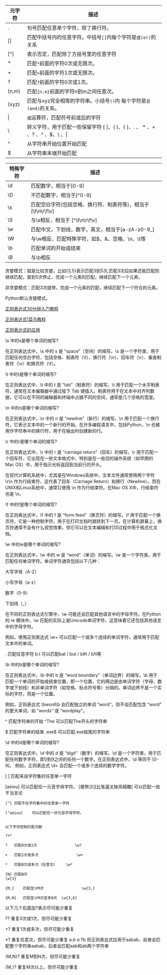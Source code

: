 |元字符|	描述|
|-----|----------|
|.|	句号匹配任意单个字符，除了换行符。|
|[]	|匹配中括号内的任意字符。中括号`[]`内每个字符是`或(or)`的关系| 
|[^]	|表示否定，匹配除了方括号里的任意字符|
|*	|匹配`*`前面的字符0次或无限次。|
|+|	匹配`+`前面的字符1次或无限次。|
|?	|匹配`?`前面的字符0次或1次。|
|{n,m}	|匹配`{n,m}`前面的字符n到m之间任意次。|
|(xyz)	|匹配与xyz完全相等的字符串。小括号`()`内 每个字符是`且(and)`的关系。|
|\||	`或`运算符，匹配符号前或后的字符|
|\	|转义字符，用于匹配一些保留字符 [ ]、( )、{ }、. 、 * 、+ 、? 、^ 、$、\ 、\||
|^|	从字符串开始位置开始匹配|
|$|	从字符串末端开始匹配|

|特殊字符|	描述|
|---|---|
|\d|	匹配数字，相当于[0-9]|
|\D|	不匹配数字，相当于[^0-9]|
|\s|	匹配空白字符(包括空格、换行符、制表符等)，相当于 [\t\n\r\f\v]|
|\S|	与\s相反，相当于 [^\t\n\r\f\v]|
|\w	|匹配中文，下划线，数字，英文，相当于[a-zA-z0-9_]|
|\W|	与\w相反，匹配特殊字符，如$、&、空格、\n、\t等|
|\b|	匹配单词的开始或结束|
|\B|	与\b相反|

贪婪模式：就是比较贪婪。比如{3,5}表示匹配3到5次,匹配3次后如果还能匹配则继续匹配，直到5次停止，完成一个元素的匹配，继续匹配下一个元素。

非贪婪模式：匹配3次就停，完成一个元素的匹配，继续匹配下一个符合的元素。

Python默认贪婪模式。


[正则表达式30分钟入门教程](https://deerchao.cn/tutorials/regex/regex.htm)

[正则表达式|菜鸟教程](https://www.runoob.com/regexp/regexp-tutorial.html)

[正则表达式的应用](https://github.com/jackfrued/Python-Core-50-Courses/blob/master/%E7%AC%AC30%E8%AF%BE%EF%BC%9A%E6%AD%A3%E5%88%99%E8%A1%A8%E8%BE%BE%E5%BC%8F%E7%9A%84%E5%BA%94%E7%94%A8.md)

\s 中的s是哪个单词的缩写?

在正则表达式中，\s 中的 s 是 “space”（空间）的缩写。\s 是一个字符类，用于匹配任何空白字符，包括空格、制表符（\t）、换行符（\n）、回车符（\r）、垂直制表符（\v）和换页符（\f）。



\t 中的t是哪个单词的缩写?

在正则表达式中，\t 中的 t 是 “tab”（制表符）的缩写。\t 用于匹配一个水平制表符，通常在文本编辑器中通过按下 Tab 键插入。制表符用于在文本中对齐列数据，它可以在不同的编辑器和终端中占据不同的空间，通常是几个空格的宽度。



\n 中的n是哪个单词的缩写?

在正则表达式中，\n 中的 n 是 “newline”（新行）的缩写。\n 用于匹配一个换行符，它表示文本中的一个新行的开始。在许多编程语言中，包括Python，\n 也被用作字符串中的换行符，用于在输出时创建新的行。



\r 中的r是哪个单词的缩写?

在正则表达式中，\r 中的 r 是 “carriage return”（回车）的缩写。\r 用于匹配一个回车符，它出现在一些文本格式中，特别是在一些旧的操作系统（如早期的Mac OS）中，用于指示光标返回到当前行的开头。

在现代计算机系统中，尤其是在Windows系统中，文本文件通常使用两个字符 \r\n 作为行结束符，这代表了回车（Carriage Return）和换行（Newline）。而在UNIX和Linux系统中，通常只使用 \n 作为行结束符。在Mac OS X中，行结束符也是 \n。



\f 中的f是哪个单词的缩写?

在正则表达式中，\f 中的 f 是 “form feed”（换页符）的缩写。\f 用于匹配一个换页符，它是一种控制字符，用于在打印文档时跳转到下一页。在计算机屏幕上，换页符通常不会有什么视觉效果，但它可以在文本编辑和打印过程中用于格式化文档。


\w 中的w是哪个单词的缩写?

在正则表达式中，\w 中的 w 是 “word”（单词）的缩写。\w 是一个字符类，用于匹配任何单词字符。单词字符通常包括以下几种：

大写字母（A-Z）

小写字母（a-z）

数字（0-9）

下划线（_）

在不同的正则表达式引擎中，\w 可能还会匹配其他语言中的字母字符。在Python的 re 模块中，\w 匹配的实际上是Unicode单词字符，这意味着它还包括其他语言中的字母字符。

例如，使用正则表达式 \w+ 可以匹配一个或多个连续的单词字符，通常用于匹配文本中的单词。



.	匹配任意字符	b.t	可以匹配bat / but / b#t / b1t等



\b 中的b是哪个单词的缩写?

在正则表达式中，\b 中的 b 是 “word boundary”（单词边界）的缩写。\b 用于匹配一个单词的开始或结束位置，即一个位置，它的两边是由单词字符（字母、数字或下划线）和非单词字符（如空格、标点符号等）分隔的。单词边界不是一个实际的字符，而是一个位置。

例如，正则表达式 \bword\b 会匹配独立的单词 “word”，但不会匹配包含 “word” 的更大单词，如 “words” 或 “wordplay”。



^	匹配字符串的开始	^The	可以匹配The开头的字符串



$	匹配字符串的结束	.exe$	可以匹配.exe结尾的字符串



\d 中的d是哪个单词的缩写?

在正则表达式中，\d 中的 d 是 “digit”（数字）的缩写。\d 是一个字符类，用于匹配任何数字字符，即0到9之间的任何一个数字。在正则表达式中，\d 等同于 [0-9]。
例如，正则表达式 \d+ 会匹配一个或多个连续的数字字符。



[ ]	匹配来自字符集的任意单一字符

[aeiou]	可以匹配任一元音字母字符。
                                                                [傻煞沙][比笔逼叉缺吊碉雕]  可以匹配一些不当言论

```
[^]	匹配不在字符集中的任意单一字符

[^aeiou]	可以匹配任一非元音字母字符。


以下字符控制匹配次数

?+*

?	匹配0次或1次	                \w?

+	匹配1次或多次	                \w+

*	匹配0次或多次（任意次）	\w*

{N}	匹配N次	                               
\w{3}	

{M,}	匹配至少M次	               \w{3,}	

{M,N}	匹配至少M次至多N次	\w{3,6}
```

以下几个后面加?表示尽可能少重复

??	重复0次或1次，但尽可能少重复

+?	重复1次或多次，但尽可能少重复	

*?	重复任意次，但尽可能少重复	   a.*b   a.*?b	将正则表达式应用于aabab，前者会匹配整个字符串aabab，后者会匹配aab和ab两个字符串

{M,N}?	重复M到N次，但尽可能少重复		

{M,}?	重复M次以上，但尽可能少重复
